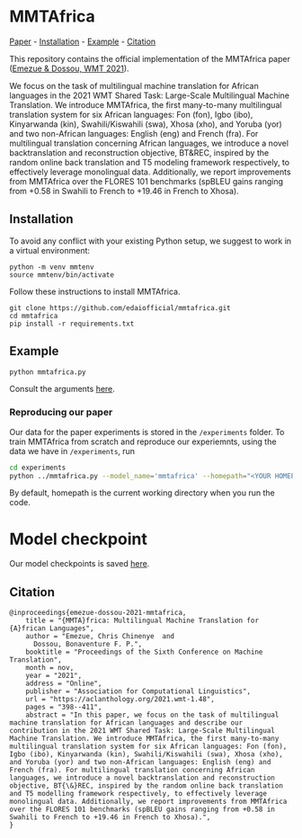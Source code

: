 # MMTAfrica
[Paper]() - [Installation](#installation) - [Example](#example) - [Citation](#citation)


This repository contains the official implementation of the MMTAfrica paper ([Emezue & Dossou, WMT 2021](https://aclanthology.org/2021.wmt-1.48/)).

We focus on the task of multilingual machine translation for African languages in the 2021 WMT Shared Task: Large-Scale Multilingual Machine Translation. We introduce MMTAfrica, the first many-to-many multilingual translation system for six African languages: Fon (fon), Igbo (ibo), Kinyarwanda (kin), Swahili/Kiswahili (swa), Xhosa (xho), and Yoruba (yor) and two non-African languages: English (eng) and French (fra). For multilingual translation concerning African languages, we introduce a novel backtranslation and reconstruction objective, BT\&REC, inspired by the random online back translation and T5 modeling framework respectively, to effectively leverage monolingual data. Additionally, we report improvements from MMTAfrica over the FLORES 101 benchmarks (spBLEU gains ranging from +0.58 in Swahili to French to +19.46 in French to Xhosa).

## Installation
To avoid any conflict with your existing Python setup, we suggest to work in a virtual environment:
```
python -m venv mmtenv
source mmtenv/bin/activate
```

Follow these instructions to install MMTAfrica.
```
git clone https://github.com/edaiofficial/mmtafrica.git
cd mmtafrica
pip install -r requirements.txt
```

## Example
```bash
python mmtafrica.py 
```
Consult the arguments [here](https://github.com/edaiofficial/mmtafrica/blob/main/mmtafrica.py#L772-L860).

### Reproducing our paper
Our data for the paper experiments is stored in the `/experiments` folder. To train MMTAfrica from scratch and reproduce our experiemnts, using the data we have in `/experiments`, run
```bash
cd experiments
python ../mmtafrica.py --model_name='mmtafrica' --homepath="<YOUR HOMEPATH>"
```
By default, homepath is the current working directory when you run the code. 

# Model checkpoint
Our model checkpoints is saved [here](https://drive.google.com/file/d/1gUINHLRQC06HGGeP211-x3IIr3WS84Iy/view?usp=sharing).


## Citation
```
@inproceedings{emezue-dossou-2021-mmtafrica,
    title = "{MMTA}frica: Multilingual Machine Translation for {A}frican Languages",
    author = "Emezue, Chris Chinenye  and
      Dossou, Bonaventure F. P.",
    booktitle = "Proceedings of the Sixth Conference on Machine Translation",
    month = nov,
    year = "2021",
    address = "Online",
    publisher = "Association for Computational Linguistics",
    url = "https://aclanthology.org/2021.wmt-1.48",
    pages = "398--411",
    abstract = "In this paper, we focus on the task of multilingual machine translation for African languages and describe our contribution in the 2021 WMT Shared Task: Large-Scale Multilingual Machine Translation. We introduce MMTAfrica, the first many-to-many multilingual translation system for six African languages: Fon (fon), Igbo (ibo), Kinyarwanda (kin), Swahili/Kiswahili (swa), Xhosa (xho), and Yoruba (yor) and two non-African languages: English (eng) and French (fra). For multilingual translation concerning African languages, we introduce a novel backtranslation and reconstruction objective, BT{\&}REC, inspired by the random online back translation and T5 modelling framework respectively, to effectively leverage monolingual data. Additionally, we report improvements from MMTAfrica over the FLORES 101 benchmarks (spBLEU gains ranging from +0.58 in Swahili to French to +19.46 in French to Xhosa).",
}
```
